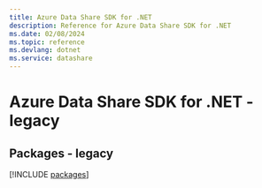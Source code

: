 ```yaml
---
title: Azure Data Share SDK for .NET
description: Reference for Azure Data Share SDK for .NET
ms.date: 02/08/2024
ms.topic: reference
ms.devlang: dotnet
ms.service: datashare
---
```

# Azure Data Share SDK for .NET - legacy
## Packages - legacy
[!INCLUDE [packages](data-share-index.md)]